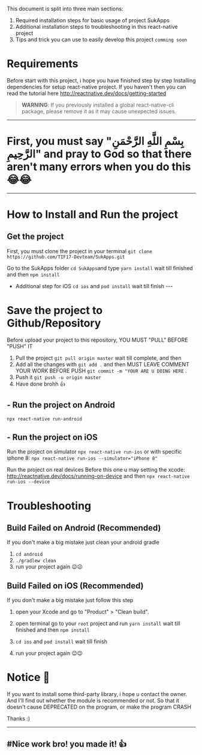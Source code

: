 This document is split into three main sections:
1. Required installation steps for basic usage of project SukApps
2. Additional installation steps to troubleshooting in this react-native project
3. Tips and trick you can use to easily develop this project `comming soon`


# Requirements
Before start with this project, i hope you have finished step by step Installing dependencies for setup react-native project.
If you haven't then you can read the tutorial here
http://reactnative.dev/docs/getting-started

> **WARNING**: If you previously installed a global react-native-cli package, please remove it as it may cause unexpected issues.
---



# First, you must say "بِسْمِ اللَّهِ الرَّحْمَنِ الرَّحِيمِ" and pray to God so that there aren't many errors when you do this 😂😂 
 ---

# How to Install and Run the project
## Get the project
First, you must clone the project in your terminal
`git clone https://github.com/TIF17-Devteam/SukApps.git`

Go to the SukApps folder
`cd SukApps`and type `yarn install` wait till finished and then `npm install`

- Additional step for iOS
`cd ios` and `pod install` wait till finish ---


# Save the project to Github/Repository
Before upload your project to this repository, YOU MUST "PULL" BEFORE "PUSH" IT
1. Pull the project `git pull origin master` wait till complete, and then
2. Add all the changes with `git add .` and then MUST LEAVE COMMENT YOUR WORK BEFORE PUSH `git commit -m "YOUR ARE U DOING HERE` .
3. Push it `git push -u origin master`
4. Have done brohh 👍


## - Run the project on Android
`npx react-native run-android`


## - Run the project on iOS
Run the project on simulator
`npx react-native run-ios` or with specific iphone 8: `npx react-native run-ios --simulator="iPhone 8"`

Run the project on real devices
Before this one u may setting the xcode: http://reactnative.dev/docs/running-on-device and then
`npx react-native run-ios --device`



# Troubleshooting
## Build Failed on Android (Recommended)
If you don't make a big mistake just clean your android gradle
1. `cd android`
2. `./gradlew clean`
3. run your project again 😉😉

## Build Failed on iOS (Recommended)
If you don't make a big mistake just follow this step
1. open your Xcode and go to "Product" > "Clean build".

2. open terminal go to your `root` project and run `yarn install` wait till finished and then `npm install`
3. `cd ios` and `pod install` wait till finish
4. run your project again 😉😉



# Notice 👀
If you want to install some third-party library, i hope u contact the owner. And I'll find out whether the module is recommended or not.
So that it doesn't cause DEPRECATED on the program, or make the program CRASH

Thanks :)





---
#Nice work bro! you made it! 👍
---
